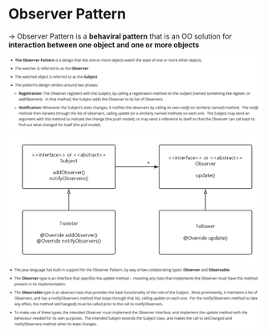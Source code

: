 # Observer Pattern

-> Observer Pattern is a **behaviral pattern** that is an OO solution for **interaction between one object and one or more objects**

<img src="https://github.com/Ziang-Lu/Software-Development-and-Design/blob/master/5-Design%20Patterns/4-Behavioral%20Patterns/2-Observer%20Pattern.md/observer_pattern.png?raw=true">

<img src="https://github.com/Ziang-Lu/Software-Development-and-Design/blob/master/5-Design%20Patterns/4-Behavioral%20Patterns/2-Observer%20Pattern.md/Observer%20Pattern.png?raw=true">

<img src="https://github.com/Ziang-Lu/Software-Development-and-Design/blob/master/5-Design%20Patterns/4-Behavioral%20Patterns/2-Observer%20Pattern.md/Java_Observable_Observer.png?raw=true">


